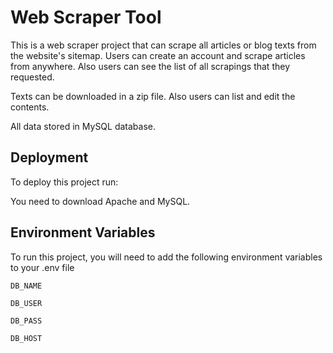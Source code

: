 # Web Scraper Tool

This is a web scraper project that can scrape all articles or blog texts from the website's sitemap. Users can create an account and scrape articles from anywhere. Also users can see the list of all scrapings that they requested. 

Texts can be downloaded in a zip file. Also users can list and edit the contents. 

All data stored in MySQL database.

## Deployment

To deploy this project run:

You need to download Apache and MySQL.
## Environment Variables

To run this project, you will need to add the following environment variables to your .env file

`DB_NAME`

`DB_USER`

`DB_PASS`

`DB_HOST`

